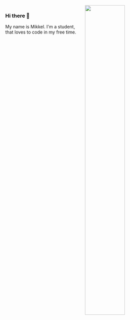 <a target="_blank" rel="opener" href="https://wakatime.com/@webudvikler">
    <img src="https://github-readme-stats.vercel.app/api/wakatime?username=webudvikler&border_radius=5px&theme=dark&bg_color=161B22&border_color=161B22&icon_color=58a6ff&show_icons=true&disable_animations=true&custom_title=Weekly%20Stats" width="50%" align="right">
</a>

### Hi there 👋
My name is Mikkel. I'm a student, that loves to code in my free time.
